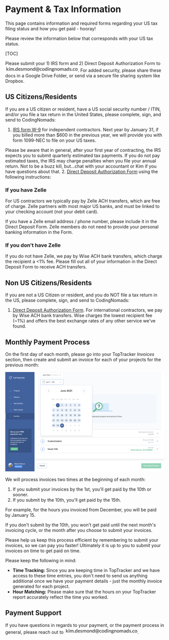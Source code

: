 # Payment & Tax Information

This page contains information and required forms regarding your US tax filing status and how you get paid - hooray!

Please review the information below that corresponds with your US tax status.

[TOC]

Please submit your 1) IRS form and 2) Direct Deposit Authorization Form to <img style="display: inline-block;" alt="contact address for kim" src="../images/email_kim.png"/>. For added security, please share these docs in a Google Drive Folder, or send via a secure file sharing system like Dropbox.

## US Citizens/Residents

If you are a US citizen or resident, have a US social security number / ITIN, and/or you file a tax return in the United States, please complete, sign, and send to CodingNomads:

1. [IRS form W-9](https://www.irs.gov/pub/irs-pdf/fw9.pdf) for independent contractors. Next year by January 31, if you billed more than $600 in the previous year, we will provide you with form 1099-NEC to file on your US taxes. 

Please be aware that in general, after your first year of contracting, the IRS expects you to submit quarterly estimated tax payments. If you do not pay estimated taxes, the IRS may charge penalties when you file your annual return. Not to be a buzz kill, but...chat with your accountant or Kim if you have questions about that.
2. [Direct Deposit Authorization Form](https://drive.google.com/file/d/1MsYAWVkjDAfRB5Au7BKbMmRLh2KyuC72/view?usp=sharing) using the following instructions:

### If you have Zelle

For US contractors we typically pay by Zelle ACH transfers, which are free of charge. Zelle partners with most major US banks, and must be linked to your checking account (not your debit card).

If you have a Zelle email address / phone number, please include it in the Direct Deposit Form. Zelle members do not need to provide your personal banking information in the Form.

### If you don’t have Zelle

If you do not have Zelle, we pay by Wise ACH bank transfers, which charge the recipient a <1% fee. Please fill out all of your information in the Direct Deposit Form to receive ACH transfers.

## Non US Citizens/Residents

If you are not a US Citizen or resident, and you do NOT file a tax return in the US, please complete, sign, and send to CodingNomads:

1. [Direct Deposit Authorization Form](https://drive.google.com/file/d/1MsYAWVkjDAfRB5Au7BKbMmRLh2KyuC72/view?usp=sharing). For international contractors, we pay by Wise ACH bank transfers. Wise charges the lowest recipient fee (~1%) and offers the best exchange rates of any other service we've found.

## Monthly Payment Process

On the first day of each month, please go into your TopTracker _Invoices_ section, then create and submit an invoice for each of your projects for the previous month:

![Select Dates for TopTracker Invoice](images/toptracker_select_dates.png)

We will process invoices two times at the beginning of each month:

1. If you submit your invoices by the 1st, you'll get paid by the 10th or sooner.
2. If you submit by the 10th, you'll get paid by the 15th.

For example, for the hours you invoiced from December, you will be paid by January 15.

If you don't submit by the 10th, you won't get paid until the next month's invoicing cycle, or the month after you choose to submit your invoices.

Please help us keep this process efficient by remembering to submit your invoices, so we can pay you faster! Ultimately it is up to you to submit your invoices on time to get paid on time.

Please keep the following in mind:

- **Time Tracking:** Since you are keeping time in TopTracker and we have access to these time entries, you don't need to send us anything additional once we have your payment details - just the monthly invoice generated for each project.
- **Hour Matching:** Please make sure that the hours on your TopTracker report accurately reflect the time you worked.

## Payment Support

If you have questions in regards to your payment, or the payment process in general, please reach out to <img style="display: inline-block;" alt="contact address for kim" src="../images/email_kim.png"/>.
